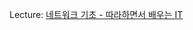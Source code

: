 Lecture: [네트워크 기초 - 따라하면서 배우는 IT](https://www.youtube.com/channel/UCl9zTDOvOxdCfUt1HqVwwdg/featured)
